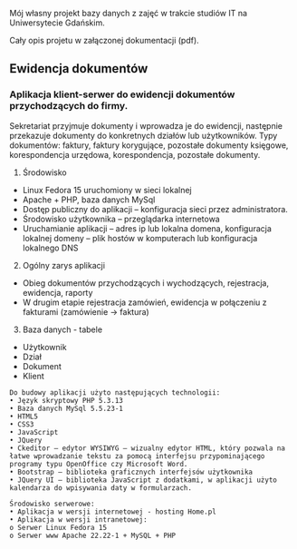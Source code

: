 Mój własny projekt bazy danych z zajęć w trakcie studiów IT na Uniwersytecie Gdańskim.

Cały opis projetu w załączonej dokumentacji (pdf).

## Ewidencja dokumentów

### Aplikacja klient-serwer do ewidencji dokumentów przychodzących do firmy.

Sekretariat przyjmuje dokumenty i wprowadza je do ewidencji, następnie przekazuje dokumenty do konkretnych działów lub użytkowników. Typy dokumentów: faktury, faktury korygujące, pozostałe dokumenty księgowe, korespondencja urzędowa, korespondencja, pozostałe dokumenty.

1. Środowisko
* Linux Fedora 15 uruchomiony w sieci lokalnej
* Apache + PHP, baza danych MySql
* Dostęp publiczny do aplikacji – konfiguracja sieci przez administratora.
* Środowisko użytkownika – przeglądarka internetowa
* Uruchamianie aplikacji – adres ip lub lokalna domena, konfiguracja lokalnej domeny – plik hostów w komputerach lub konfiguracja lokalnego DNS

2. Ogólny zarys aplikacji
* Obieg dokumentów przychodzących i wychodzących, rejestracja, ewidencja, raporty
* W drugim etapie rejestracja zamówień, ewidencja w połączeniu z fakturami (zamówienie -> faktura)

3. Baza danych - tabele
* Użytkownik
* Dział
* Dokument
* Klient

```
Do budowy aplikacji użyto następujących technologii:
• Język skryptowy PHP 5.3.13
• Baza danych MySql 5.5.23-1
• HTML5
• CSS3
• JavaScript
• JQuery
• Ckeditor – edytor WYSIWYG – wizualny edytor HTML, który pozwala na łatwe wprowadzanie tekstu za pomocą interfejsu przypominającego programy typu OpenOffice czy Microsoft Word.
• Bootstrap – biblioteka graficznych interfejsów użytkownika
• JQuery UI – biblioteka JavaScript z dodatkami, w aplikacji użyto kalendarza do wpisywania daty w formularzach.

Środowisko serwerowe:
• Aplikacja w wersji internetowej - hosting Home.pl
• Aplikacja w wersji intranetowej:
o Serwer Linux Fedora 15
o Serwer www Apache 22.22-1 + MySQL + PHP
```
